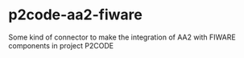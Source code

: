# p2code-aa2-fiware
Some kind of connector to make the integration of AA2 with FIWARE components in project P2CODE
